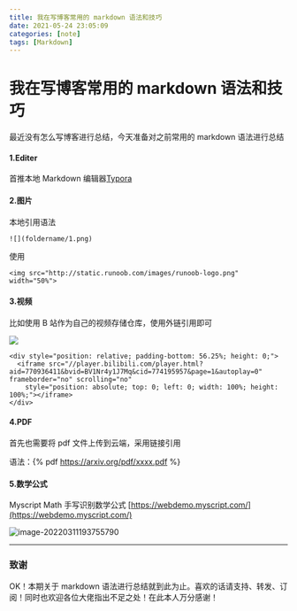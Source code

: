 ```yaml
---
title: 我在写博客常用的 markdown 语法和技巧
date: 2021-05-24 23:05:09
categories: [note]
tags: [Markdown]
---
```


# 我在写博客常用的 markdown 语法和技巧


最近没有怎么写博客进行总结，今天准备对之前常用的 markdown 语法进行总结

<!-- more -->

#### 1.Editer

首推本地 Markdown 编辑器[Typora](https://typora.io/)

#### 2.图片

本地引用语法 

```
![](foldername/1.png)
```

使用![]()

```
<img src="http://static.runoob.com/images/runoob-logo.png" width="50%">
```

#### 3.视频

比如使用 B 站作为自己的视频存储仓库，使用外链引用即可

![](https://github.com/sujit-168/Blog-Picture/raw/master/My%20Blog/%E6%88%91%E5%9C%A8%E5%86%99%E5%8D%9A%E5%AE%A2%E5%B8%B8%E7%94%A8%E7%9A%84markdown%E8%AF%AD%E6%B3%95%E5%92%8C%E6%8A%80%E5%B7%A7/1.jpg)

```
<div style="position: relative; padding-bottom: 56.25%; height: 0;">
  <iframe src="//player.bilibili.com/player.html?aid=770936411&bvid=BV1Nr4y1J7Mq&cid=774195957&page=1&autoplay=0" frameborder="no" scrolling="no" 
    style="position: absolute; top: 0; left: 0; width: 100%; height: 100%;"></iframe>
</div>
```

#### 4.PDF

首先也需要将 pdf 文件上传到云端，采用链接引用

语法：{% pdf https://arxiv.org/pdf/xxxx.pdf %}

#### 5.数学公式

Myscript Math 手写识别数学公式 [https://webdemo.myscript.com/](https://webdemo.myscript.com/)

![image-20220311193755790](https://ghproxy.com/https://raw.githubusercontent.com/sujit-168/Blog-Picture/master/Typora/202203111939345.png)

------

### 致谢

OK！本期关于 markdown 语法进行总结就到此为止。喜欢的话请支持、转发、订阅！同时也欢迎各位大佬指出不足之处！在此本人万分感谢！
